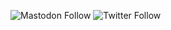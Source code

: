 ![Mastodon Follow](https://img.shields.io/mastodon/follow/106111170282028299?style=social)
![Twitter Follow](https://img.shields.io/twitter/follow/menofol?label=Follow&style=social)
